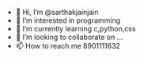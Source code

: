 - 👋 Hi, I’m @sarthakjainjain
- 👀 I’m interested in programming
- 🌱 I’m currently learning c,python,css 
- 💞️ I’m looking to collaborate on ...
- 📫 How to reach me 8901111632

<!---
sarthakjainjain/sarthakjainjain is a ✨ special ✨ repository because its `README.md` (this file) appears on your GitHub profile.
You can click the Preview link to take a look at your changes.
--->
